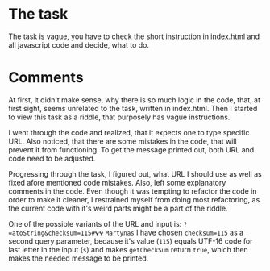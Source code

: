 # The task

The task is vague, you have to check the short instruction in index.html and all javascript code and decide, what to do.

# Comments

At first, it didn't make sense, why there is so much logic in the code, that, at first sight, seems unrelated to the task, written in index.html. Then I started to view this task as a riddle, that purposely has vague instructions.

I went through the code and realized, that it expects one to type specific URL. Also noticed, that there are some mistakes in the code, that will prevent it from functioning. To get the message printed out, both URL and code need to be adjusted.

Progressing through the task, I figured out, what URL I should use as well as fixed afore mentioned code mistakes. Also, left some explanatory comments in the code. Even though it was tempting to refactor the code in order to make it cleaner, I restrained myself from doing most refactoring, as the current code with it's weird parts might be a part of the riddle.

One of the possible variants of the URL and input is:
`?=atoString&checksum=115#𐐷𐐷`
`Martynas`
I have chosen `checksum=115` as a second query parameter, because it's value (`115`) equals UTF-16 code for last letter in the input (`s`) and makes `getCheckSum` return `true`, which then makes the needed message to be printed.
